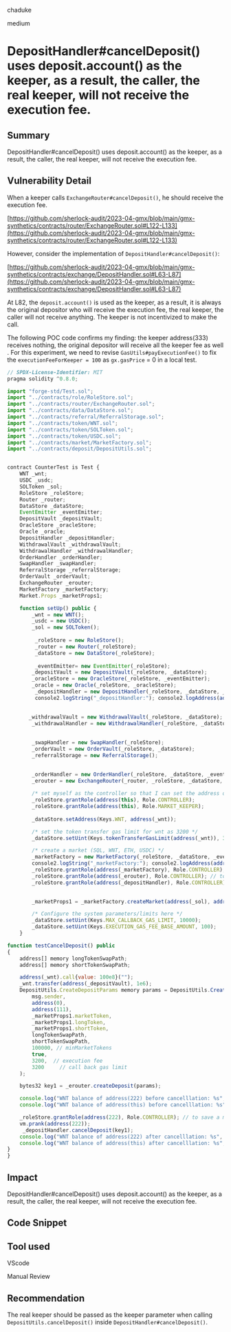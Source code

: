 chaduke

medium

# DepositHandler#cancelDeposit() uses deposit.account() as the keeper, as a result, the caller, the real keeper, will not receive the execution fee.

## Summary
DepositHandler#cancelDeposit() uses deposit.account() as the keeper, as a result, the caller, the real keeper, will not receive the execution fee. 

## Vulnerability Detail
When a keeper calls ``ExchangeRouter#cancelDeposit()``, he should receive the execution fee. 

[https://github.com/sherlock-audit/2023-04-gmx/blob/main/gmx-synthetics/contracts/router/ExchangeRouter.sol#L122-L133](https://github.com/sherlock-audit/2023-04-gmx/blob/main/gmx-synthetics/contracts/router/ExchangeRouter.sol#L122-L133)

However, consider  the implementation of ``DepositHandler#cancelDeposit()``:

 [https://github.com/sherlock-audit/2023-04-gmx/blob/main/gmx-synthetics/contracts/exchange/DepositHandler.sol#L63-L87](https://github.com/sherlock-audit/2023-04-gmx/blob/main/gmx-synthetics/contracts/exchange/DepositHandler.sol#L63-L87)

At L82, the ``deposit.account()`` is used as the keeper, as a result, it is always the original depositor who will receive the execution fee, the real keeper, the caller will not receive anything.  The keeper is not incentivized to make the call.

The following POC code confirms my finding: the keeper address(333) receives nothing, the original depositor will receive all the keeper fee as well . For this experiment, we need to revise ``GasUtils#payExecutionFee()`` to fix the ``executionFeeForKeeper = 100`` as ``gx.gasPrice`` = 0 in a local test.

```javascript
// SPDX-License-Identifier: MIT
pragma solidity ^0.8.0;

import "forge-std/Test.sol";
import "../contracts/role/RoleStore.sol";
import "../contracts/router/ExchangeRouter.sol";
import "../contracts/data/DataStore.sol";
import "../contracts/referral/ReferralStorage.sol";
import "../contracts/token/WNT.sol";
import "../contracts/token/SOLToken.sol";
import "../contracts/token/USDC.sol";
import "../contracts/market/MarketFactory.sol";
import "../contracts/deposit/DepositUtils.sol";


contract CounterTest is Test {
    WNT _wnt; 
    USDC _usdc;
    SOLToken _sol;
    RoleStore _roleStore;
    Router _router;
    DataStore _dataStore;
    EventEmitter _eventEmitter;
    DepositVault _depositVault;
    OracleStore _oracleStore; 
    Oracle _oracle;
    DepositHandler _depositHandler;
    WithdrawalVault _withdrawalVault;
    WithdrawalHandler _withdrawalHandler;
    OrderHandler _orderHandler;
    SwapHandler _swapHandler;
    ReferralStorage _referralStorage;
    OrderVault _orderVault;
    ExchangeRouter _erouter;
    MarketFactory _marketFactory;
    Market.Props _marketProps1;

    function setUp() public {
        _wnt = new WNT();
        _usdc = new USDC();
        _sol = new SOLToken();
        
         _roleStore = new RoleStore();
         _router = new Router(_roleStore);
         _dataStore = new DataStore(_roleStore);
         
         _eventEmitter= new EventEmitter(_roleStore);
        _depositVault = new DepositVault(_roleStore, _dataStore);
        _oracleStore = new OracleStore(_roleStore, _eventEmitter);
        _oracle = new Oracle(_roleStore, _oracleStore);
         _depositHandler = new DepositHandler(_roleStore, _dataStore, _eventEmitter, _depositVault, _oracle);
         console2.logString("_depositHandler:"); console2.logAddress(address(_depositHandler));
        

       _withdrawalVault = new WithdrawalVault(_roleStore, _dataStore);
        _withdrawalHandler = new WithdrawalHandler(_roleStore, _dataStore, _eventEmitter, _withdrawalVault, _oracle);
 
 
        _swapHandler = new SwapHandler(_roleStore);
        _orderVault = new OrderVault(_roleStore, _dataStore);
        _referralStorage = new ReferralStorage();

        
        _orderHandler = new OrderHandler(_roleStore, _dataStore, _eventEmitter, _orderVault, _oracle, _swapHandler, _referralStorage);  
        _erouter = new ExchangeRouter(_router, _roleStore, _dataStore, _eventEmitter, _depositHandler, _withdrawalHandler, _orderHandler);
       
        /* set myself as the controller so that I can set the address of WNT (wrapped native token contracdt) */
        _roleStore.grantRole(address(this), Role.CONTROLLER);
        _roleStore.grantRole(address(this), Role.MARKET_KEEPER);
        
        _dataStore.setAddress(Keys.WNT, address(_wnt));

        /* set the token transfer gas limit for wnt as 3200 */
        _dataStore.setUint(Keys.tokenTransferGasLimit(address(_wnt)), 32000);       

        /* create a market (SQL, WNT, ETH, USDC) */
        _marketFactory = new MarketFactory(_roleStore, _dataStore, _eventEmitter);
        console2.logString("_marketFactory:"); console2.logAddress(address(_marketFactory));
        _roleStore.grantRole(address(_marketFactory), Role.CONTROLLER); // to save a market's props
        _roleStore.grantRole(address(_erouter), Role.CONTROLLER); // to save a market's props
        _roleStore.grantRole(address(_depositHandler), Role.CONTROLLER); // to save a market's props

        
        _marketProps1 = _marketFactory.createMarket(address(_sol), address(_wnt), address(_usdc), keccak256(abi.encode("sol-wnt-usdc"))); 

        /* Configure the system parameters/limits here */
        _dataStore.setUint(Keys.MAX_CALLBACK_GAS_LIMIT, 10000);
        _dataStore.setUint(Keys.EXECUTION_GAS_FEE_BASE_AMOUNT, 100);
    }

function testCancelDeposit() public 
{
    address[] memory longTokenSwapPath;
    address[] memory shortTokenSwapPath;

    address(_wnt).call{value: 100e8}("");
    _wnt.transfer(address(_depositVault), 1e6);
    DepositUtils.CreateDepositParams memory params = DepositUtils.CreateDepositParams(
        msg.sender,
        address(0),
        address(111),
        _marketProps1.marketToken,
        _marketProps1.longToken,
        _marketProps1.shortToken,
        longTokenSwapPath,
        shortTokenSwapPath,
        100000, // minMarketTokens
        true,
        3200,  // execution fee
        3200     // call back gas limit
    );

    bytes32 key1 = _erouter.createDeposit(params);

    console.log("WNT balance of address(222) before cancelllation: %s", _wnt.balanceOf(address(222)));
    console.log("WNT balance of address(this) before cancelllation: %s", _wnt.balanceOf(address(this))); 

    _roleStore.grantRole(address(222), Role.CONTROLLER); // to save a market's props
    vm.prank(address(222));
     _depositHandler.cancelDeposit(key1);
    console.log("WNT balance of address(222) after cancelllation: %s", _wnt.balanceOf(address(222)));
    console.log("WNT balance of address(this) after cancelllation: %s", _wnt.balanceOf(address(this))); 
}
}

```

## Impact
DepositHandler#cancelDeposit() uses deposit.account() as the keeper, as a result, the caller, the real keeper, will not receive the execution fee. 


## Code Snippet

## Tool used
VScode

Manual Review

## Recommendation
The real keeper should be passed as the keeper parameter when calling ``DepositUtils.cancelDeposit()`` inside ``DepositHandler#cancelDeposit()``.
